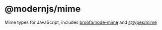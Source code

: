 # @modernjs/mime

Mime types for JavaScript, includes [broofa/node-mime](https://github.com/broofa/node-mime)
and [@types/mime](https://www.npmjs.com/package/@types/mime)
